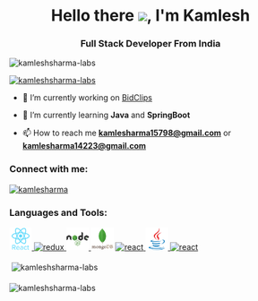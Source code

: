 <h1 align="center">Hello there <img src="https://raw.githubusercontent.com/MartinHeinz/MartinHeinz/master/wave.gif" width="30px">, I'm Kamlesh</h1>
<h3 align="center"/>Full Stack Developer From India</h3>

<p align="left"> <img src="https://komarev.com/ghpvc/?username=kamleshsharma-labs&label=Profile%20views&color=0e75b6&style=flat" alt="kamleshsharma-labs" /> </p>

<p align="left"> <a href="https://github.com/ryo-ma/github-profile-trophy"><img src="https://github-profile-trophy.vercel.app/?username=kamleshsharma-labs" alt="kamleshsharma-labs" /></a> </p>

- 🔭 I’m currently working on [BidClips](https://bidclips.com/)

- 🌱 I’m currently learning **Java** and **SpringBoot**

- 📫 How to reach me **kamlesharma15798@gmail.com** or **kamlesharma14223@gmail.com** 

<h3 align="left">Connect with me:</h3>
<p align="left">
<a href="https://www.linkedin.com/in/kamlesh-sharma-a81532216/" target="blank"><img align="center" src="https://cdn.jsdelivr.net/npm/simple-icons@3.0.1/icons/linkedin.svg" alt="kamlesharma" height="30" width="40" /></a>
</p>

<h3 align="left">Languages and Tools:</h3>

          
<a href="https://react.org/" target="_blank"> 
    <img src="https://raw.githubusercontent.com/devicons/devicon/master/icons/react/react-original-wordmark.svg" alt="react" width="40" height="40"/>
</a>

<a href="https://redux.org/" target="_blank">
    <img src="https://cdn.jsdelivr.net/gh/devicons/devicon/icons/redux/redux-original.svg" alt="redux" width="40" height="40" />
</a>

<a href="https://nodejs.org" target="_blank"> 
    <img src="https://raw.githubusercontent.com/devicons/devicon/master/icons/nodejs/nodejs-original-wordmark.svg" alt="nodejs" width="40" height="40"/>
</a>
<a href="https://www.mongodb.com" target="_blank"> 
    <img src="https://raw.githubusercontent.com/devicons/devicon/master/icons/mongodb/mongodb-original-wordmark.svg" alt="mongodb" width="40" height="40" style="max-width: 100%;"></a>

<a href="https://wordpress.org/" target="_blank"> 
    <img src="https://cdn.jsdelivr.net/gh/devicons/devicon/icons/wordpress/wordpress-original.svg" alt="react" width="40" height="40"/>
</a>

<a href="https://www.java.com" target="_blank"> 
    <img src="https://raw.githubusercontent.com/devicons/devicon/master/icons/java/java-original.svg" alt="java" width="40" height="40"/>
</a>
<a href="https://reactjs.org/" target="_blank"> 
    <img src="https://cdn.jsdelivr.net/gh/devicons/devicon/icons/python/python-original.svg" alt="react" width="40" height="40"/>
</a>


<p style="padding:4px"><img align="center" src="https://github-readme-stats.vercel.app/api?username=kamleshsharma-labs&show_icons=true&locale=en" alt="kamleshsharma-labs" /></p>

<p><img align="center" src="https://github-readme-streak-stats.herokuapp.com/?user=kamleshsharma-labs&" alt="kamleshsharma-labs" /></p>
